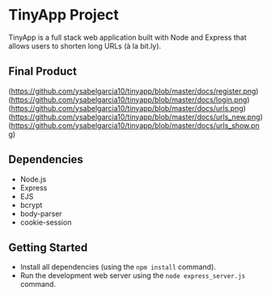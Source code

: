# TinyApp Project

TinyApp is a full stack web application built with Node and Express that allows users to shorten long URLs (à la bit.ly).

## Final Product
(https://github.com/ysabelgarcia10/tinyapp/blob/master/docs/register.png)
(https://github.com/ysabelgarcia10/tinyapp/blob/master/docs/login.png)
(https://github.com/ysabelgarcia10/tinyapp/blob/master/docs/urls.png)
(https://github.com/ysabelgarcia10/tinyapp/blob/master/docs/urls_new.png)
(https://github.com/ysabelgarcia10/tinyapp/blob/master/docs/urls_show.png)



## Dependencies

- Node.js
- Express
- EJS
- bcrypt
- body-parser
- cookie-session

## Getting Started

- Install all dependencies (using the `npm install` command).
- Run the development web server using the `node express_server.js` command.